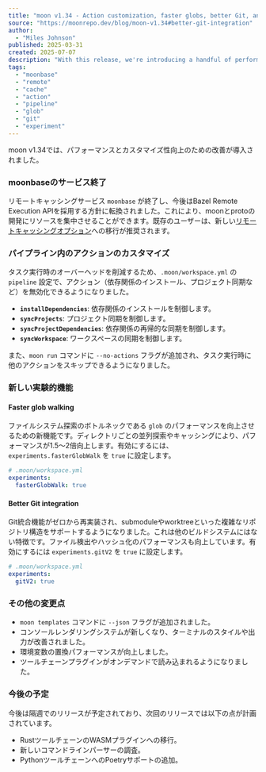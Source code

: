 ```yaml
---
title: "moon v1.34 - Action customization, faster globs, better Git, and more! | moonrepo"
source: "https://moonrepo.dev/blog/moon-v1.34#better-git-integration"
author:
  - "Miles Johnson"
published: 2025-03-31
created: 2025-07-07
description: "With this release, we're introducing a handful of performance and customization improvements!"
tags:
  - "moonbase"
  - "remote"
  - "cache"
  - "action"
  - "pipeline"
  - "glob"
  - "git"
  - "experiment"
---
```


moon v1.34では、パフォーマンスとカスタマイズ性向上のための改善が導入されました。

### moonbaseのサービス終了

リモートキャッシングサービス `moonbase` が終了し、今後はBazel Remote Execution APIを採用する方針に転換されました。これにより、moonとprotoの開発にリソースを集中させることができます。既存のユーザーは、新しい[リモートキャッシングオプション](https://moonrepo.dev/docs/guides/remote-cache)への移行が推奨されます。

### パイプライン内のアクションのカスタマイズ

タスク実行時のオーバーヘッドを削減するため、`.moon/workspace.yml` の `pipeline` 設定で、アクション（依存関係のインストール、プロジェクト同期など）を無効化できるようになりました。

- **`installDependencies`**: 依存関係のインストールを制御します。
- **`syncProjects`**: プロジェクト同期を制御します。
- **`syncProjectDependencies`**: 依存関係の再帰的な同期を制御します。
- **`syncWorkspace`**: ワークスペースの同期を制御します。

また、`moon run` コマンドに `--no-actions` フラグが追加され、タスク実行時に他のアクションをスキップできるようになりました。

### 新しい実験的機能

#### Faster glob walking

ファイルシステム探索のボトルネックである `glob` のパフォーマンスを向上させるための新機能です。ディレクトリごとの並列探索やキャッシングにより、パフォーマンスが1.5〜2倍向上します。有効にするには、`experiments.fasterGlobWalk` を `true` に設定します。

```yaml
# .moon/workspace.yml
experiments:
  fasterGlobWalk: true
```

#### Better Git integration

Git統合機能がゼロから再実装され、submoduleやworktreeといった複雑なリポジトリ構造をサポートするようになりました。これは他のビルドシステムにはない特徴です。ファイル検出やハッシュ化のパフォーマンスも向上しています。有効にするには `experiments.gitV2` を `true` に設定します。

```yaml
# .moon/workspace.yml
experiments:
  gitV2: true
```

### その他の変更点

- `moon templates` コマンドに `--json` フラグが追加されました。
- コンソールレンダリングシステムが新しくなり、ターミナルのスタイルや出力が改善されました。
- 環境変数の置換パフォーマンスが向上しました。
- ツールチェーンプラグインがオンデマンドで読み込まれるようになりました。

### 今後の予定

今後は隔週でのリリースが予定されており、次回のリリースでは以下の点が計画されています。

- RustツールチェーンのWASMプラグインへの移行。
- 新しいコマンドラインパーサーの調査。
- PythonツールチェーンへのPoetryサポートの追加。
